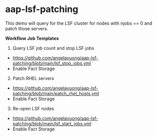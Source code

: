 # aap-lsf-patching

This demo will query for the LSF cluster for nodes with njobs == 0 and patch those servers. 

**Workflow Job Templates**
1. Query LSF job count and stop LSF jobs
- https://github.com/angelavuong/aap-lsf-patching/blob/main/lsf_stop_jobs.yml
- Enable Fact Storage

2. Patch RHEL servers
- https://github.com/angelavuong/aap-lsf-patching/blob/main/patch_rhel_hosts.yml
- Enable Fact Storage

3. Re-open LSF nodes
- https://github.com/angelavuong/aap-lsf-patching/blob/main/lsf_start_jobs.yml
- Enable Fact Storage
